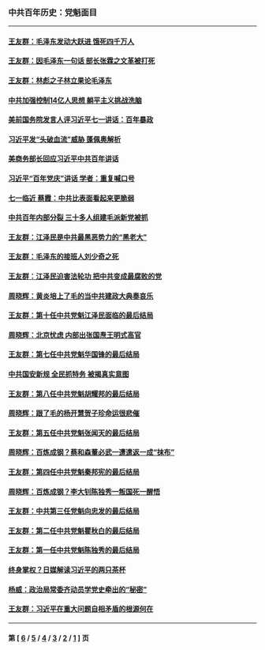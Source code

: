 ### 中共百年历史：党魁面目
---
#### [王友群：毛泽东发动大跃进 饿死四千万人](../../pages/nf1176107/n13177158.md?08290430) 
#### [王友群：因毛泽东一句话 部长张霖之文革被打死](../../pages/nf1176107/n13161711.md?08290430) 
#### [王友群：林彪之子林立果论毛泽东](../../pages/nf1176107/n13128622.md?08290430) 
#### [中共加强控制14亿人思想 躺平主义挑战洗脑](../../pages/nf1176107/n13094299.md?08290430) 
#### [美前国务院发言人评习近平七一讲话：百年暴政](../../pages/nf1176107/n13066986.md?08290430) 
#### [习近平发“头破血流”威胁 蓬佩奥解析](../../pages/nf1176107/n13063604.md?08290430) 
#### [美商务部长回应习近平中共百年讲话](../../pages/nf1176107/n13062903.md?08290430) 
#### [习近平“百年党庆”讲话 学者：重复喊口号](../../pages/nf1176107/n13061411.md?08290430) 
#### [七一临近 蔡霞：中共比表面看起来更脆弱](../../pages/nf1176107/n13056418.md?08290430) 
#### [中共百年内部分裂 三十多人组建毛派新党被抓](../../pages/nf1176107/n13044023.md?08290430) 
#### [王友群：江泽民是中共最黑恶势力的“黑老大”](../../pages/nf1176107/n13022180.md?08290430) 
#### [王友群：毛泽东的接班人刘少奇之死](../../pages/nf1176107/n12991772.md?08290430) 
#### [王友群：江泽民迫害法轮功 把中共变成最腐败的党](../../pages/nf1176107/n12947347.md?08290430) 
#### [周晓辉：黄炎培上了毛的当中共建政大典奏哀乐](../../pages/nf1176107/n12942780.md?08290430) 
#### [王友群：第十任中共党魁江泽民面临的最后结局](../../pages/nf1176107/n12933748.md?08290430) 
#### [周晓辉：北京忧虑 内部出张国焘王明式高官](../../pages/nf1176107/n12931709.md?08290430) 
#### [王友群：第七任中共党魁华国锋的最后结局](../../pages/nf1176107/n12918457.md?08290430) 
#### [中共国安新规 全民抓特务 被揭真实意图](../../pages/nf1176107/n12911615.md?08290430) 
#### [王友群：第八任中共党魁胡耀邦的最后结局](../../pages/nf1176107/n12902918.md?08290430) 
#### [周晓辉：跟了毛的杨开慧贺子珍命运很悲催](../../pages/nf1176107/n12877804.md?08290430) 
#### [王友群：第五任中共党魁张闻天的最后结局](../../pages/nf1176107/n12865420.md?08290430) 
#### [周晓辉：百炼成钢？蔡和森董必武一遭遣返一成“抹布”](../../pages/nf1176107/n12854806.md?08290430) 
#### [王友群：第四任中共党魁秦邦宪的最后结局](../../pages/nf1176107/n12855290.md?08290430) 
#### [周晓辉：百炼成钢？李大钊陈独秀一叛国死一醒悟](../../pages/nf1176107/n12847981.md?08290430) 
#### [王友群：中共第三任党魁向忠发的最后结局](../../pages/nf1176107/n12840390.md?08290430) 
#### [王友群：第二任中共党魁瞿秋白的最后结局](../../pages/nf1176107/n12824710.md?08290430) 
#### [王友群：第一任中共党魁陈独秀的最后结局](../../pages/nf1176107/n12809869.md?08290430) 
#### [终身掌权？日媒解读习近平的两只茶杯](../../pages/nf1176107/n12805064.md?08290430) 
#### [杨威：政治局常委齐动员学党史牵出的“秘密”](../../pages/nf1176107/n12764642.md?08290430) 
#### [王友群：习近平在重大问题自相矛盾的根源何在](../../pages/nf1176107/n12499563.md?08290430) 

---
#### 第 [ [6](./6.md?08290430) / [5](./5.md?08290430) / [4](./4.md?08290430) / [3](./3.md?08290430) / [2](./2.md?08290430) / [1](./1.md?08290430) ] 页
